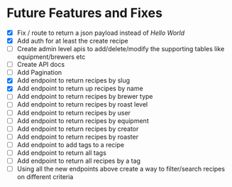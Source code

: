 # Future Features and Fixes

- [X] Fix / route to return a json payload instead of *Hello World*
- [X] Add auth for at least the create recipe
- [ ] Create admin level apis to add/delete/modify the supporting tables like equipment/brewers etc
- [ ] Create API docs
- [ ] Add Pagination
- [x] Add endpoint to return recipes by slug
- [X] Add endpoint to return up recipes by name
- [ ] Add endpoint to return recipes by brewer type
- [ ] Add endpoint to return recipes by roast level
- [ ] Add endpoint to return recipes by user
- [ ] Add endpoint to return recipes by equipment
- [ ] Add endpoint to return recipes by creator
- [ ] Add endpoint to return recipes by roaster
- [ ] Add endpoint to add tags to a recipe
- [ ] Add endpoint to return all tags
- [ ] Add endpoint to return all recipes by a tag
- [ ] Using all the new endpoints above create a way to filter/search recipes on different criteria 